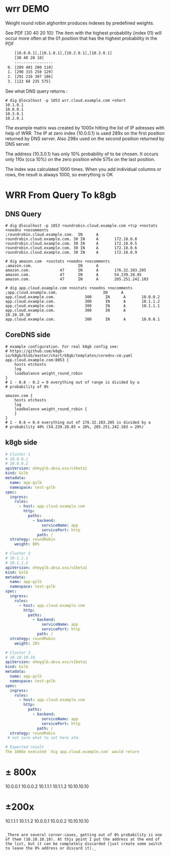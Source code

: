 # wrr DEMO

Weight round robin alghoritm produces indexes by predefined weights.

See PDF [30 40 20 10]: The item with the highest probability (index 01) will occur more often at the 01 position that has the highest probability in the PDF
```txt
    [10.0.0.1],[10.1.0.1],[10.2.0.1],[10.3.0.1]
    [30 40 20 10]
    -----------------
 0. [289 401 200 110] 
 1. [298 315 258 129] 
 2. [291 216 307 186] 
 3. [122 68 235 575] 
```
See what DNS query returns :

```shell
# dig @localhost -p 1053 wrr.cloud.example.com +short
10.1.0.1
10.0.0.1
10.3.0.1
10.2.0.1
```


The example matrix was created by 1000x hitting the list of IP adresses with help of WRR. 
The IP at zero index (10.0.0.1) is used 289x on the first position returned by DNS server.
Also 298x used on the second position returned by DNS server.

The address (10.3.0.1) has only 10% probability of to be chosen. It occurs only 110x (cca 10%) on the zero position 
while 575x on the last position. 

The index was calculated 1000 times. When you add individual columns or rows, the result is always 1000, so everything is OK

# WRR From Query To k8gb 

## DNS Query
```shell
# dig @localhost -p 1053 roundrobin.cloud.example.com +tcp +nostats +noedns +nocomments
;roundrobin.cloud.example.com.  IN      A
roundrobin.cloud.example.com. 30 IN     A       172.18.0.8
roundrobin.cloud.example.com. 30 IN     A       172.18.0.5
roundrobin.cloud.example.com. 30 IN     A       172.18.0.6
roundrobin.cloud.example.com. 30 IN     A       172.18.0.9
```

```shell
# dig amazon.com  +nostats +noedns +nocomments
;amazon.com.                    IN      A
amazon.com.             47      IN      A       176.32.103.205
amazon.com.             47      IN      A       54.239.28.85
amazon.com.             47      IN      A       205.251.242.103
```

```shell
# dig app.cloud.example.com +nostats +noedns +nocomments
;app.cloud.example.com.                    IN      A
app.cloud.example.com.             300      IN      A       10.0.0.2
app.cloud.example.com.             300      IN      A       10.1.1.2
app.cloud.example.com.             300      IN      A       10.1.1.1
app.cloud.example.com.             300      IN      A       10.10.10.10
app.cloud.example.com.             300      IN      A       10.0.0.1
```

## CoreDNS side

```shell
# example configuration. For real k8gb config see: 
# https://github.com/k8gb-io/k8gb/blob/master/chart/k8gb/templates/coredns-cm.yaml
app.cloud.example.com:8053 {
    hosts etchosts
    log
    loadbalance weight_round_robin
}
# 1 - 0.8 - 0.2 = 0 everything out of range is divided by a 
# probability of 0%

amazon.com {
    hosts etchosts
    log
    loadbalance weight_round_robin {
    }
}
# 1 - 0.6 = 0.4 everything out of 176.32.103.205 is divided by a
# probability 40% (54.239.28.85 = 20%, 205.251.242.103 = 20%)
```

## k8gb side
```yaml
# Cluster 1
# 10.0.0.1
# 10.0.0.2
apiVersion: ohmyglb.absa.oss/v1beta1
kind: Gslb
metadata:
  name: app-gslb
  namespace: test-gslb
spec:
  ingress:
    rules:
      - host: app.cloud.example.com
        http:
          paths:
            - backend:
                serviceName: app
                servicePort: http
              path: /
  strategy: roundRobin 
    weight: 80%
```

```yaml
# Cluster 2
# 10.1.1.1
# 10.1.1.2
apiVersion: ohmyglb.absa.oss/v1beta1
kind: Gslb
metadata:
  name: app-gslb
  namespace: test-gslb
spec:
  ingress:
    rules:
      - host: app.cloud.example.com
        http:
          paths:
            - backend:
                serviceName: app
                servicePort: http
              path: /
  strategy: roundRobin 
    weight: 20%
```

```yaml
# Cluster 3
# 10.10.10.10
apiVersion: ohmyglb.absa.oss/v1beta1
kind: Gslb
metadata:
  name: app-gslb
  namespace: test-gslb
spec:
  ingress:
    rules:
      - host: app.cloud.example.com
        http:
          paths:
            - backend:
                serviceName: app
                servicePort: http
              path: /
  strategy: roundRobin 
 # not sure what to set here atm. 

# Expected result
The 1000x executed `dig app.cloud.example.com` would return

```
# ± 800x 
10.0.0.1
10.0.0.2
10.1.1.1
10.1.1.2
10.10.10.10


# ±200x 
10.1.1.1
10.1.1.2
10.0.0.1
10.0.0.2
10.10.10.10
```

_There are several corner-cases, getting out of 0% probability is one of them (10.10.10.10). At this point I put the address at the end of the list, but it can be completely discarded (just create some switch to leave the 0% address or discard it)._  